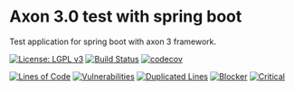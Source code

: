 # Axon 3.0 test with spring boot

Test application for spring boot with axon 3 framework.

[![License: LGPL v3](https://img.shields.io/badge/License-LGPL%20v3-blue.svg)](https://www.gnu.org/licenses/lgpl-3.0)
[![Build Status](https://travis-ci.org/mbogner/spring-boot-axon-test.svg?branch=master)](https://travis-ci.org/mbogner/spring-boot-axon-test)
[![codecov](https://codecov.io/gh/mbogner/spring-boot-axon-test/branch/master/graph/badge.svg)](https://codecov.io/gh/mbogner/spring-boot-axon-test)

[![Lines of Code](https://sonarcloud.io/api/badges/measure?key=pm.mbo%3Aspring-boot-axon-test&metric=lines)](https://sonarcloud.io/component_measures?id=pm.mbo%3Aspring-boot-axon-test&metric=lines)
[![Vulnerabilities](https://sonarcloud.io/api/badges/measure?key=pm.mbo%3Aspring-boot-axon-test&metric=vulnerabilities)](https://sonarcloud.io/component_measures?id=pm.mbo%3Aspring-boot-axon-test&metric=vulnerabilities)
[![Duplicated Lines](https://sonarcloud.io/api/badges/measure?key=pm.mbo%3Aspring-boot-axon-test&metric=duplicated_lines_density)](https://sonarcloud.io/component_measures?id=pm.mbo%3Aspring-boot-axon-test&metric=duplicated_lines_density)
[![Blocker](https://sonarcloud.io/api/badges/measure?key=pm.mbo%3Aspring-boot-axon-test&metric=blocker_violations)](https://sonarcloud.io/component_measures?id=pm.mbo%3Aspring-boot-axon-test&metric=blocker_violations)
[![Critical](https://sonarcloud.io/api/badges/measure?key=pm.mbo%3Aspring-boot-axon-test&metric=critical_violations)](https://sonarcloud.io/component_measures?id=pm.mbo%3Aspring-boot-axon-test&metric=critical_violations)
